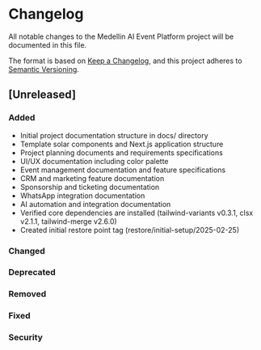 # Changelog

All notable changes to the Medellin AI Event Platform project will be documented in this file.

The format is based on [Keep a Changelog](https://keepachangelog.com/en/1.0.0/),
and this project adheres to [Semantic Versioning](https://semver.org/spec/v2.0.0.html).

## [Unreleased]

### Added
- Initial project documentation structure in docs/ directory
- Template solar components and Next.js application structure
- Project planning documents and requirements specifications
- UI/UX documentation including color palette
- Event management documentation and feature specifications
- CRM and marketing feature documentation
- Sponsorship and ticketing documentation
- WhatsApp integration documentation
- AI automation and integration documentation
- Verified core dependencies are installed (tailwind-variants v0.3.1, clsx v2.1.1, tailwind-merge v2.6.0)
- Created initial restore point tag (restore/initial-setup/2025-02-25)

### Changed

### Deprecated

### Removed

### Fixed

### Security